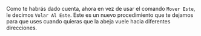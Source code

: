 Como te habrás dado cuenta, ahora en vez de usar el comando `Mover Este`, le decimos `Volar Al Este`. Este es un nuevo procedimiento que te dejamos para que uses cuando quieras que la abeja vuele hacia diferentes direcciones.